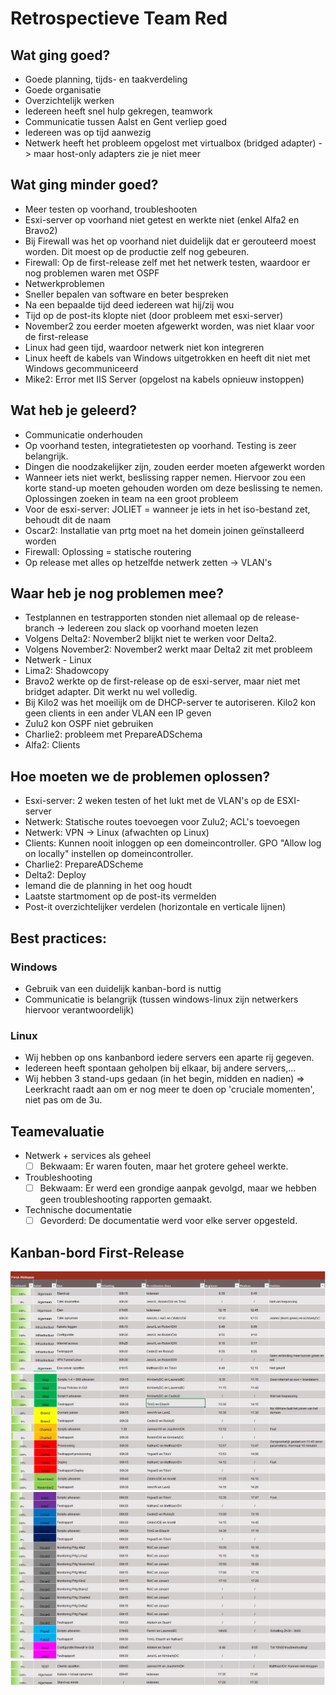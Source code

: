 # Retrospectieve Team Red 

## Wat ging goed?
- Goede planning, tijds- en taakverdeling
- Goede organisatie
- Overzichtelijk werken
- Iedereen heeft snel hulp gekregen, teamwork
- Communicatie tussen Aalst en Gent verliep goed
- Iedereen was op tijd aanwezig
- Netwerk heeft het probleem opgelost met virtualbox (bridged adapter) -> maar host-only adapters zie je niet meer

## Wat ging minder goed?
- Meer testen op voorhand, troubleshooten
- Esxi-server op voorhand niet getest en werkte niet (enkel Alfa2 en Bravo2)
- Bij Firewall was het op voorhand niet duidelijk dat er gerouteerd moest worden. Dit moest op de productie zelf nog gebeuren.
- Firewall: Op de first-release zelf met het netwerk testen, waardoor er nog problemen waren met OSPF 
- Netwerkproblemen
- Sneller bepalen van software en beter bespreken
- Na een bepaalde tijd deed iedereen wat hij/zij wou
- Tijd op de post-its klopte niet (door probleem met esxi-server)
- November2 zou eerder moeten afgewerkt worden, was niet klaar voor de first-release
- Linux had geen tijd, waardoor netwerk niet kon integreren
- Linux heeft de kabels van Windows uitgetrokken en heeft dit niet met Windows gecommuniceerd
- Mike2: Error met IIS Server (opgelost na kabels opnieuw instoppen)

## Wat heb je geleerd?
- Communicatie onderhouden
- Op voorhand testen, integratietesten op voorhand. Testing is zeer belangrijk.
- Dingen die noodzakelijker zijn, zouden eerder moeten afgewerkt worden
- Wanneer iets niet werkt, beslissing rapper nemen. Hiervoor zou een korte stand-up moeten gehouden worden om deze beslissing te nemen. Oplossingen zoeken in team na een groot probleem
- Voor de esxi-server: JOLIET = wanneer je iets in het iso-bestand zet, behoudt dit de naam
- Oscar2: Installatie van prtg moet na het domein joinen geïnstalleerd worden
- Firewall: Oplossing = statische routering
- Op release met alles op hetzelfde netwerk zetten -> VLAN's

## Waar heb je nog problemen mee?
- Testplannen en testrapporten stonden niet allemaal op de release-branch -> Iedereen zou slack op voorhand moeten lezen
- Volgens Delta2: November2 blijkt niet te werken voor Delta2. 
- Volgens November2: November2 werkt maar Delta2 zit met probleem
- Netwerk - Linux
- Lima2: Shadowcopy
- Bravo2 werkte op de first-release op de esxi-server, maar niet met bridget adapter. Dit werkt nu wel volledig.
- Bij Kilo2 was het moeilijk om de DHCP-server te autoriseren. Kilo2 kon geen clients in een ander VLAN een IP geven
- Zulu2 kon OSPF niet gebruiken
- Charlie2: probleem met PrepareADSchema
- Alfa2: Clients 

## Hoe moeten we de problemen oplossen?
- Esxi-server: 2 weken testen of het lukt met de VLAN's op de ESXI-server 
- Netwerk: Statische routes toevoegen voor Zulu2; ACL's toevoegen
- Netwerk: VPN -> Linux (afwachten op Linux)
- Clients: Kunnen nooit inloggen op een domeincontroller. GPO "Allow log on locally" instellen op domeincontroller. 
- Charlie2: PrepareADScheme
- Delta2: Deploy
- Iemand die de planning in het oog houdt
- Laatste startmoment op de post-its vermelden
- Post-it overzichtelijker verdelen (horizontale en verticale lijnen) 

## Best practices:
### Windows
- Gebruik van een duidelijk kanban-bord is nuttig
- Communicatie is belangrijk (tussen windows-linux zijn netwerkers hiervoor verantwoordelijk)

### Linux
- Wij hebben op ons kanbanbord iedere servers een aparte rij gegeven.
- Iedereen heeft spontaan geholpen bij elkaar, bij andere servers,...
- Wij hebben 3 stand-ups gedaan (in het begin, midden en nadien) => Leerkracht raadt aan om er nog meer te doen op 'cruciale momenten', niet pas om de 3u.

## Teamevaluatie
- Netwerk + services als geheel
  - [ ] Bekwaam: Er waren fouten, maar het grotere geheel werkte. 
- Troubleshooting
  - [ ] Bekwaam: Er werd een grondige aanpak gevolgd, maar we hebben geen troubleshooting rapporten gemaakt. 
- Technische documentatie
  - [ ] Gevorderd: De documentatie werd voor elke server opgesteld.     

## Kanban-bord First-Release
![Kanban-bord](img/kanban1.JPG)  
![Kanban-bord](img/kanban2.JPG)  
![Kanban-bord](img/kanban3.JPG)  
![Kanban-bord](img/kanban4.JPG)  
